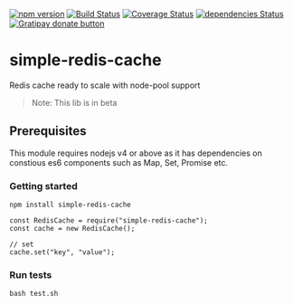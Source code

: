 [![npm version](http://img.shields.io/npm/v/simple-redis-cache.svg)](https://npmjs.org/package/simple-redis-cache)
[![Build Status](https://travis-ci.org/pasupulaphani/simple-redis-cache.svg?branch=master)](https://travis-ci.org/pasupulaphani/simple-redis-cache)
[![Coverage Status](https://coveralls.io/repos/github/pasupulaphani/simple-redis-cache/badge.svg?branch=master)](https://coveralls.io/github/pasupulaphani/simple-redis-cache?branch=master)
[![dependencies Status](https://david-dm.org/pasupulaphani/simple-redis-cache/status.svg)](https://david-dm.org/pasupulaphani/simple-redis-cache)
[![Gratipay donate button](https://img.shields.io/badge/gratipay-donate-yellow.svg)](https://gratipay.com/simple-redis-store/)

# simple-redis-cache
Redis cache ready to scale with node-pool support

> Note: This lib is in beta

## Prerequisites

This module requires nodejs v4 or above as it has dependencies on constious es6 components such as Map, Set, Promise etc.

### Getting started

    npm install simple-redis-cache

    const RedisCache = require("simple-redis-cache");
    const cache = new RedisCache();

    // set
    cache.set("key", "value");

### Run tests

    bash test.sh
